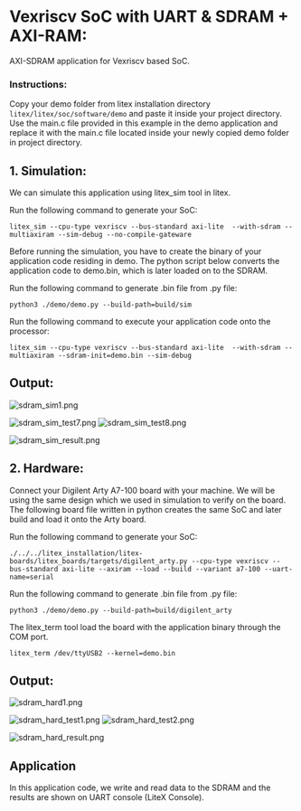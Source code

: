 # Vexriscv SoC with UART & SDRAM + AXI-RAM:
AXI-SDRAM application for Vexriscv based SoC.

### Instructions:
Copy your demo folder from litex installation directory ``litex/litex/soc/software/demo`` and paste it inside your project directory. Use the main.c file provided in this example in the demo application and replace it with the main.c file located inside your newly copied demo folder in project directory.

## 1. Simulation:
We can simulate this application using litex_sim tool in litex.

Run the following command to generate your SoC:
```
litex_sim --cpu-type vexriscv --bus-standard axi-lite  --with-sdram --multiaxiram --sim-debug --no-compile-gateware
```
Before running the simulation, you have to create the binary of your application code residing in demo. The python script below converts the application code to demo.bin, which is later loaded on to the SDRAM.

Run the following command to generate .bin file from .py file:
```
python3 ./demo/demo.py --build-path=build/sim
```
Run the following command to execute your application code onto the processor:
```
litex_sim --cpu-type vexriscv --bus-standard axi-lite  --with-sdram --multiaxiram --sdram-init=demo.bin --sim-debug
```


## Output:
![sdram_sim1.png](./../../Pictures/sdram_sim1.png "Optional title")

![sdram_sim_test7.png](./../../Pictures/sdram_sim_test7.png "Optional title")
![sdram_sim_test8.png](./../../Pictures/sdram_sim_test8.png "Optional title")

![sdram_sim_result.png](./../../Pictures/sdram_sim_result.png "Optional title")

## 2. Hardware:
Connect your Digilent Arty A7-100 board with your machine. We will be using the same design which we used in simulation to verify on the board. The following board file written in python creates the same SoC and later build and load it onto the Arty board.

Run the following command to generate your SoC:
```
./../../litex_installation/litex-boards/litex_boards/targets/digilent_arty.py --cpu-type vexriscv --bus-standard axi-lite --axiram --load --build --variant a7-100 --uart-name=serial
```
Run the following command to generate .bin file from .py file:
```
python3 ./demo/demo.py --build-path=build/digilent_arty
```
The litex_term tool load the board with the application binary through the COM port.
```
litex_term /dev/ttyUSB2 --kernel=demo.bin
```
## Output:
![sdram_hard1.png](./../../Pictures/sdram_hard1.png "Optional title")

![sdram_hard_test1.png](./../../Pictures/sdram_hard_test1.png "Optional title")
![sdram_hard_test2.png](./../../Pictures/sdram_hard_test2.png "Optional title")

![sdram_hard_result.png](./../../Pictures/sdram_hard_result.png "Optional title")

## Application
In this application code, we write and read data to the SDRAM and the results are shown on UART console (LiteX Console).

